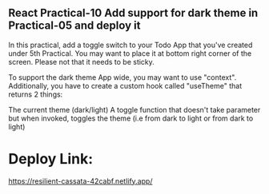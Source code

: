 ## React Practical-10 Add support for dark theme in Practical-05 and deploy it

In this practical, add a toggle switch to your Todo App that you've created under 5th Practical. You may want to place it at bottom right corner of the screen. Please not that it needs to be sticky.

To support the dark theme App wide, you may want to use "context". Additionally, you have to create a custom hook called "useTheme" that returns 2 things:

The current theme (dark/light) A toggle function that doesn't take parameter but when invoked, toggles the theme (i.e from dark to light or from dark to light)

# Deploy Link:

https://resilient-cassata-42cabf.netlify.app/

